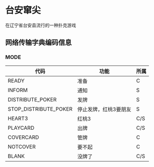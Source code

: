 # 台安窜尖

在辽宁省台安县流行的一种扑克游戏

## 网络传输字典编码信息

### MODE
|  代码  | 功能  | 所属|
|  ----  | ----  |---|
| READY  | 准备 |C|
|INFORM|通知|S|
|DISTRIBUTE_POKER|发牌|S|
|STOP_DISTRIBUTE_POKER|停止发牌，红桃3要朋友|S|
|HEART3|红桃3|C/S|
|PLAYCARD|出牌|C/S|
|COVERCARD|管牌|C|
|NOTCOVER|要不起|C|
|BLANK|没牌了|C/S|

